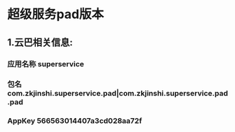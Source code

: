 # 超级服务pad版本

## 1.云巴相关信息:
### 应用名称  superservice
### 包名  com.zkjinshi.superservice.pad|com.zkjinshi.superservice.pad.pad
### AppKey  566563014407a3cd028aa72f
